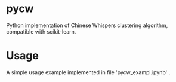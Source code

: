 # pycw
Python implementation of Chinese Whispers clustering algorithm, compatible with scikit-learn.


# Usage
A simple usage example implemented in file 'pycw_exampl.ipynb' .
